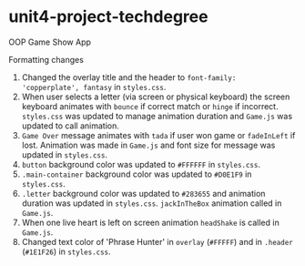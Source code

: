 # unit4-project-techdegree
 
OOP Game Show App

Formatting changes
1. Changed the overlay title and the header to `font-family: 'copperplate', fantasy` in `styles.css`.
2. When user selects a letter (via screen or physical keyboard) the screen keyboard animates with `bounce` if correct match or `hinge` if incorrect. `styles.css` was updated to manage animation duration and `Game.js` was updated to call animation.
3. `Game Over` message animates with `tada` if user won game or `fadeInLeft` if lost. Animation was made in `Game.js` and font size for message was updated in `styles.css`.
4. `button` background color was updated to `#FFFFFF` in `styles.css`.
5. `.main-container` background color was updated to `#D0E1F9` in `styles.css`.
6. `.letter` background color was updated to `#283655` and animation duration was updated in `styles.css`. `jackInTheBox` animation called in `Game.js`.
7. When one live heart is left on screen animation `headShake` is called in `Game.js`.
8. Changed text color of 'Phrase Hunter' in `overlay` (`#FFFFF`) and in `.header` (`#1E1F26`) in `styles.css`.